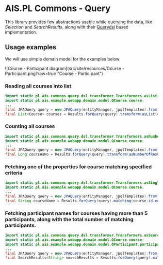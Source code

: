 # AIS.PL Commons - Query

This library provides few abstractions usable while querying the data, like _Selection_ and _SearchResults_,
along with their [Querydsl](http://www.querydsl.com/) based implementation.

## Usage examples

We will use simple domain model for the examples below

![Course - Participant diagram](src/site/resources/Course - Participant.png?raw=true "Course - Participant")

### Reading all courses into list

```java
import static pl.ais.commons.query.dsl.transformer.Transformers.asList;
import static pl.ais.example.webapp.domain.model.QCourse.course;
...
final JPAQuery query = new JPAQuery(entityManager, jpqlTemplates).from(course);
final List<Course> courses = Results.forQuery(query).transform(asList(course));
```

### Counting all courses
```java
import static pl.ais.commons.query.dsl.transformer.Transformers.asNumberOfResults;
import static pl.ais.example.webapp.domain.model.QCourse.course;
...
final JPAQuery query = new JPAQuery(entityManager, jpqlTemplates).from(course);
final Long coursesNo = Results.forQuery(query).transform(asNumberOfResults());
```

### Fetching one of the properties for course matching specified criteria
```java
import static pl.ais.commons.query.dsl.transformer.Transformers.asSingleResult;
import static pl.ais.example.webapp.domain.model.QCourse.course;
...
final JPAQuery query = new JPAQuery(entityManager, jpqlTemplates).from(course);
final String courseName = Results.forQuery(query).matching(course.id.eq(1)).transform(asSingleResult(course.name));
```

### Fetching participant names for courses having more than 5 participants, along with the total number of matching participants.
```java
import static pl.ais.commons.query.dsl.transformer.Transformers.asSearchResults;
import static pl.ais.example.webapp.domain.model.QCourse.course;
import static pl.ais.example.webapp.domain.model.QParticipant.participant;
...
final JPAQuery query = new JPAQuery(entityManager, jpqlTemplates).from(course).leftJoin(course.participants, participant).orderBy(participant.name.asc());
final SearchResults<String> searchResults = Results.forQuery(query).matching(course.participants.size().gt(5)).transform(asSearchResults(participant.name));
```